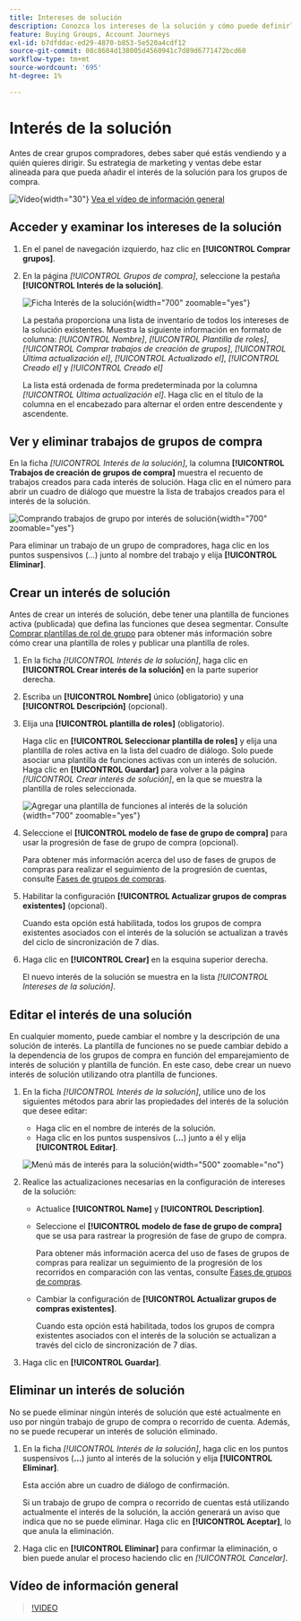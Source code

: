 ```yaml
---
title: Intereses de solución
description: Conozca los intereses de la solución y cómo puede definirlos para usarlos dentro de sus grupos de compra.
feature: Buying Groups, Account Journeys
exl-id: b7dfddac-ed29-4870-b853-5e520a4cdf12
source-git-commit: 08c8684d138005d4560941c7d89d6771472bcd60
workflow-type: tm+mt
source-wordcount: '695'
ht-degree: 1%

---
```


# Interés de la solución

Antes de crear grupos compradores, debes saber qué estás vendiendo y a quién quieres dirigir. Su estrategia de marketing y ventas debe estar alineada para que pueda añadir el interés de la solución para los grupos de compra.

![Vídeo](../../assets/do-not-localize/icon-video.svg){width="30"} [Vea el vídeo de información general](#overview-video)

## Acceder y examinar los intereses de la solución

1. En el panel de navegación izquierdo, haz clic en **[!UICONTROL Comprar grupos]**.

1. En la página _[!UICONTROL Grupos de compra]_, seleccione la pestaña **[!UICONTROL Interés de la solución]**.

   ![Ficha Interés de la solución](assets/solution-interest-tab.png){width="700" zoomable="yes"}

   La pestaña proporciona una lista de inventario de todos los intereses de la solución existentes. Muestra la siguiente información en formato de columna: _[!UICONTROL Nombre]_, _[!UICONTROL Plantilla de roles]_, _[!UICONTROL Comprar trabajos de creación de grupos]_, _[!UICONTROL Última actualización el]_, _[!UICONTROL Actualizado el]_, _[!UICONTROL Creado el]_ y _[!UICONTROL Creado el]_

   La lista está ordenada de forma predeterminada por la columna _[!UICONTROL Última actualización el]_. Haga clic en el título de la columna en el encabezado para alternar el orden entre descendente y ascendente.

## Ver y eliminar trabajos de grupos de compra

En la ficha _[!UICONTROL Interés de la solución]_, la columna **[!UICONTROL Trabajos de creación de grupos de compra]** muestra el recuento de trabajos creados para cada interés de solución. Haga clic en el número para abrir un cuadro de diálogo que muestre la lista de trabajos creados para el interés de la solución.

![Comprando trabajos de grupo por interés de solución](assets/buying-group-jobs-for-solution-interest.png){width="700" zoomable="yes"}

Para eliminar un trabajo de un grupo de compradores, haga clic en los puntos suspensivos (...) junto al nombre del trabajo y elija **[!UICONTROL Eliminar]**.

## Crear un interés de solución

Antes de crear un interés de solución, debe tener una plantilla de funciones activa (publicada) que defina las funciones que desea segmentar. Consulte [Comprar plantillas de rol de grupo](./buying-groups-role-templates.md) para obtener más información sobre cómo crear una plantilla de roles y publicar una plantilla de roles.

1. En la ficha _[!UICONTROL Interés de la solución]_, haga clic en **[!UICONTROL Crear interés de la solución]** en la parte superior derecha.

1. Escriba un **[!UICONTROL Nombre]** único (obligatorio) y una **[!UICONTROL Descripción]** (opcional).

1. Elija una **[!UICONTROL plantilla de roles]** (obligatorio).

   Haga clic en **[!UICONTROL Seleccionar plantilla de roles]** y elija una plantilla de roles activa en la lista del cuadro de diálogo. Solo puede asociar una plantilla de funciones activas con un interés de solución. Haga clic en **[!UICONTROL Guardar]** para volver a la página _[!UICONTROL Crear interés de solución]_, en la que se muestra la plantilla de roles seleccionada.

   ![Agregar una plantilla de funciones al interés de la solución](assets/solution-interest-create.png){width="700" zoomable="yes"}

1. Seleccione el **[!UICONTROL modelo de fase de grupo de compra]** para usar la progresión de fase de grupo de compra (opcional).

   Para obtener más información acerca del uso de fases de grupos de compras para realizar el seguimiento de la progresión de cuentas, consulte [Fases de grupos de compras](./buying-group-stages.md).

1. Habilitar la configuración **[!UICONTROL Actualizar grupos de compras existentes]** (opcional).

   Cuando esta opción está habilitada, todos los grupos de compra existentes asociados con el interés de la solución se actualizan a través del ciclo de sincronización de 7 días.

1. Haga clic en **[!UICONTROL Crear]** en la esquina superior derecha.

   El nuevo interés de la solución se muestra en la lista _[!UICONTROL Intereses de la solución]_.

## Editar el interés de una solución

En cualquier momento, puede cambiar el nombre y la descripción de una solución de interés. La plantilla de funciones no se puede cambiar debido a la dependencia de los grupos de compra en función del emparejamiento de interés de solución y plantilla de función. En este caso, debe crear un nuevo interés de solución utilizando otra plantilla de funciones.

1. En la ficha _[!UICONTROL Interés de la solución]_, utilice uno de los siguientes métodos para abrir las propiedades del interés de la solución que desee editar:

   * Haga clic en el nombre de interés de la solución.
   * Haga clic en los puntos suspensivos (**...**) junto a él y elija **[!UICONTROL Editar]**.

   ![Menú más de interés para la solución](assets/solution-interests-more-menu.png){width="500" zoomable="no"}

1. Realice las actualizaciones necesarias en la configuración de intereses de la solución:

   * Actualice **[!UICONTROL Name]** y **[!UICONTROL Description]**.

   * Seleccione el **[!UICONTROL modelo de fase de grupo de compra]** que se usa para rastrear la progresión de fase de grupo de compra.

     Para obtener más información acerca del uso de fases de grupos de compras para realizar un seguimiento de la progresión de los recorridos en comparación con las ventas, consulte [Fases de grupos de compras](./buying-group-stages.md).

   * Cambiar la configuración de **[!UICONTROL Actualizar grupos de compras existentes]**.

     Cuando esta opción está habilitada, todos los grupos de compra existentes asociados con el interés de la solución se actualizan a través del ciclo de sincronización de 7 días.

1. Haga clic en **[!UICONTROL Guardar]**.

## Eliminar un interés de solución

No se puede eliminar ningún interés de solución que esté actualmente en uso por ningún trabajo de grupo de compra o recorrido de cuenta. Además, no se puede recuperar un interés de solución eliminado.

1. En la ficha _[!UICONTROL Interés de la solución]_, haga clic en los puntos suspensivos (**...**) junto al interés de la solución y elija **[!UICONTROL Eliminar]**.

   Esta acción abre un cuadro de diálogo de confirmación.

   Si un trabajo de grupo de compra o recorrido de cuentas está utilizando actualmente el interés de la solución, la acción generará un aviso que indica que no se puede eliminar. Haga clic en **[!UICONTROL Aceptar]**, lo que anula la eliminación.

1. Haga clic en **[!UICONTROL Eliminar]** para confirmar la eliminación, o bien puede anular el proceso haciendo clic en _[!UICONTROL Cancelar]_.

## Vídeo de información general

>[!VIDEO](https://video.tv.adobe.com/v/3450116/?learn=on&captions=spa)

